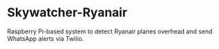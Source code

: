# Skywatcher-Ryanair

Raspberry Pi-based system to detect Ryanair planes overhead and send WhatsApp alerts via Twilio.